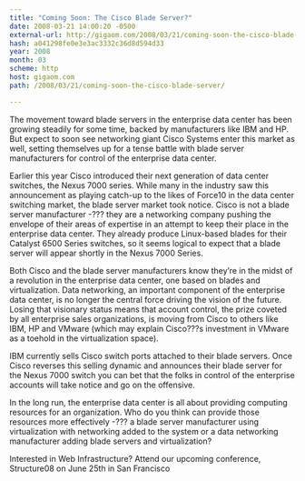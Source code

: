 ```yaml
---
title: "Coming Soon: The Cisco Blade Server?"
date: 2008-03-21 14:00:20 -0500
external-url: http://gigaom.com/2008/03/21/coming-soon-the-cisco-blade-server/
hash: a041298fe0e3e3ac3332c36d8d594d33
year: 2008
month: 03
scheme: http
host: gigaom.com
path: /2008/03/21/coming-soon-the-cisco-blade-server/

---
```


The movement toward blade servers in the enterprise data center has been growing steadily for some time, backed by manufacturers like IBM and HP.  But expect to soon see networking giant Cisco Systems enter this market as well, setting themselves up for a tense battle with blade server manufacturers for control of the enterprise data center. 


Earlier this year Cisco introduced their next generation of data center switches, the Nexus 7000 series. While many in the industry saw this announcement as playing catch-up to the likes of Force10 in the data center switching market, the blade server market took notice. Cisco is not a blade server manufacturer -??? they are a networking company pushing the envelope of their areas of expertise in an attempt to keep their place in the enterprise data center. They already produce Linux-based blades for their Catalyst 6500 Series switches, so it seems logical to expect that a blade server will appear shortly in the Nexus 7000 Series.


Both Cisco and the blade server manufacturers know they’re in the midst of a revolution in the enterprise data center, one based on blades and virtualization. Data networking, an important component of the enterprise data center, is no longer the central force driving the vision of the future. Losing that visionary status means that account control, the prize coveted by all enterprise sales organizations, is moving from Cisco to others like IBM, HP and VMware (which may explain Cisco???s investment in VMware as a toehold in the virtualization space).


IBM currently sells Cisco switch ports attached to their blade servers. Once Cisco reverses this selling dynamic and announces their blade server for the Nexus 7000 switch you can bet that the folks in control of the enterprise accounts will take notice and go on the offensive.


In the long run, the enterprise data center is all about providing computing resources for an organization. Who do you think can provide those resources more effectively -??? a blade server manufacturer using virtualization with networking added to the system or a data networking manufacturer adding blade servers and virtualization?





Interested in Web Infrastructure? Attend our upcoming conference, Structure08 on June 25th in San Francisco





